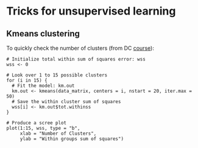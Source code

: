 # Tricks for unsupervised learning


## Kmeans clustering

To quickly check the number of clusters (from DC [course](https://campus.datacamp.com/courses/unsupervised-learning-in-r/unsupervised-learning-in-r)):

```
# Initialize total within sum of squares error: wss
wss <- 0

# Look over 1 to 15 possible clusters
for (i in 15) {
  # Fit the model: km.out
  km.out <- kmeans(data_matrix, centers = i, nstart = 20, iter.max = 50)
  # Save the within cluster sum of squares
  wss[i] <- km.out$tot.withinss
}

# Produce a scree plot
plot(1:15, wss, type = "b", 
     xlab = "Number of Clusters", 
     ylab = "Within groups sum of squares")
```
